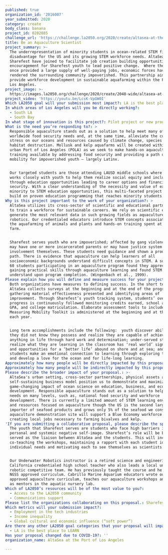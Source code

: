 ```yaml
---
published: true
organization_id: '2016007'
year_submitted: 2020
category: create
body_class: banana
project_id: 0202085
challenge_url: 'https://challenge.la2050.org/2020/create/altasea-at-the-port-of-los-angeles/'
title: Be an Aquaculture Scientist
project_summary: >-
  The underrepresentation of minority students in ocean-related STEM fields is a
  disadvantage for the US and its growing STEM workforce needs. AltaSea and
  Sharefest have joined to facilitate job creation building opportunities and
  encouragement for Sharefest youth to lead positive change.  Where the Port
  once provided a large supply of well-paying jobs, economic forces have
  rendered the surrounding community impoverished. This partnership aims to
  provide workforce development in sustainable aquafarming within the Port of
  Los Angeles. 
project_image: >-
  https://images.la2050.org/challenge/2020/create/2048-wide/altasea-at-the-port-of-los-angeles.jpg
project_video: 'https://youtu.be/LcsK-VpGW0I'
Which LA2050 goal will your submission most impact?: LA is the best place to CREATE
In which areas of Los Angeles will you be directly working?:
  - South LA
  - South Bay
In what stage of innovation is this project?: Pilot project or new program (testing or implementing a new idea)
What is the need you’re responding to?: >
  Responsible aquaculture stands out as a solution to help meet many of today’s
  worldwide food security needs and, at the same time, alleviate the current
  stress on our oceans and resources caused by climate change, species and
  habitat destruction. Mollusk and kelp aquafarms will be created within the
  urban Port of Los Angeles (POLA) as we seek to make hands-on aquaculture job
  training available by addressing food security and providing a path of upward
  mobility for impoverished youth – largely Latinx.


  Our targeted students are those attending LAUSD middle schools where Sharefest
  works closely with youth to help them realize social equity and inclusion
  through education opportunities leading to career options and financial
  security. With a clear understanding of the necessity and value of exposing
  minority to STEM education opportunities, this multi-faceted project will
  build on proven education programming that reaches minority students. 
Why is this project important to the work of your organization?: >
  AltaSea utilizes its cross-sector of scientific and educational partnerships
  to train a workforce for sustainable careers. We rely on scientific experts to
  generate the most relevant data in such growing fields as aquaculture and
  robotics. Our credentialed educators introduce STEM concepts associated with
  the aquafarming of animals and plants and hands-on training spent at the
  farm.  


  Sharefest serves youth who are impoverished; affected by gang violence; and,
  may have one or more incarcerated parents or may have justice system
  involvement themselves. These students need guidance and shown a productive
  path. There is evidence that aquaculture can help learners of all
  socioeconomic backgrounds understand difficult concepts in STEM. A survey of
  60 students participating in an aquaculture program found they appreciated
  gaining practical skills through aquaculture learning and found STEM easier to
  understand upon program completion. (Wingenbach et al., 1999). 
Please explain how you will define and measure success for your project.: >
  Both organizations have measures to defining success. In the short term,
  AltaSea collects surveys at the beginning and at the end of the program
  gathering material effectiveness presented and identifying areas of
  improvement. Through Sharefest’s youth tracking system, students’ overall
  progress is continuously followed monitoring credits earned, school absences,
  GPA, and college matriculation. Elaborate assessment tools to include the
  Measuring Mobility Toolkit is administered at the beginning and at the end of
  each year. 


  Long term accomplishments include the following:  youth discover abilities
  they did not know they possess and realize they are capable of achieving
  anything in life through hard work and determination; under-served students
  realize what they are learning in the classroom has ‘real world’ significance
  and opportunities for a ‘better life’ abound on shore and at sea; and,
  students make an emotional connection to learning through exploring the ocean
  and develop a love for the ocean and for life-long learning. 
Approximately how many people will be directly impacted by this proposal?: '50'
Approximately how many people will be indirectly impacted by this proposal?: '8000'
Please describe the broader impact of your proposal.: >-
  AltaSea's urban setting, cross-sector partnerships, physical assets and
  self-sustaining business model position us to demonstrate and maximize the
  game-changing impact of ocean science on education, business, and economic
  development. Responsible aquaculture stands out as a solution to help meet
  needs on many levels, such as, national food security and workforce
  development. There is currently a limited amount of STEM learning environments
  and resources focused on aquaculture though the US is the second largest
  importer of seafood products and grows only 5% of the seafood we consume. The
  aquaculture demonstration site will support a Blue Economy workforce pathway
  creating local jobs necessary to farming bivalves and kelp. 
'If you are submitting a collaborative proposal, please describe the specific role of partner organizations in the project.': >
  The youth that Sharefest serves are students who face high barriers including
  personal and systemic negative self-image. Sharefest’s role will be best
  served as the liaison between AltaSea and the students. This will include
  co-teaching the workshops, maintaining a rapport with each student identifying
  individual needs and motivating each to see themselves as scientists. 


  Our Underwater Robotics instructor is a retired science and engineering
  California credentialed high school teacher who also leads a local underwater
  robotic competitive team. He has previously taught the course and he wrote the
  NGSS approved curriculum. Cabrillo Marine Aquarium educators wrote our NGSS
  approved aquaculture curriculum, teaches our aquaculture workshops and serve
  as mentors in the aquatic nursery lab.
Which of LA2050’s resources will be of the most value to you?:
  - Access to the LA2050 community
  - Communications support
Please list the organizations collaborating on this proposal.: Sharefest Inc.
Which metrics will your submission impact?:
  - Employment in the tech industries
  - Income inequality
  - Global cultural and economic influence (“soft power”)
Are there any other LA2050 goal categories that your proposal will impact?:
  - LA is the best place to LEARN
Has your proposal changed due to COVID-19?: ''
organization_name: AltaSea at the Port of Los Angeles

---
```

